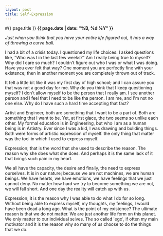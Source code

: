 ```yaml
---
layout: post
title: Self-Expression
---
```

#{{ page.title }}
**{{ page.date | date: "%B, %d %Y" }}**

*Just when you think that you have your entire life figured out, it has
a way of throwing a curve ball.*

I had a bit of a crisis today. I questioned my life choices. I asked
questions like, "Who was I in the last few weeks?" Am I really being
true to myself? Why did I care so much? I couldn't figure out who I
was or what I was doing. Have you ever
felt that way? One moment you are perfectly fine with your existence;
then in another moment you are completely thrown out of track.

It felt a little bit like it was my first day of high school; and I can
assure you that was not a good day for me. Why do you think that I keep
questioning myself? I don't allow myself to be the person that I really
am. I see another person and I feel that I need to be like tha person. I
am me, and I'm not no one else. Why do I have such a hard time accepting
that fact?

Artist and Engineer, both are something that I want to be a part of.
Both are something that I want to be. Yet, at first glace, the two seems
so unlike each other. My formal education is in Engineering, but who I
am as a human being is in Artistry. Ever since I was a kid, I was
drawing and buliding things. Both were forms of artistic expression of
myself. the only thing that matter was the tool in which I used to
express myself.

Expression; that is the word that she used to describe the reason. The
reason why she does what she does. And perhaps it is the same lack of it
that brings such pain in my heart.

We all have the capacity, the desire and finally, the need to express
ourselves. It is in our nature; because we are not machines, we are
human beings. We have hearts, we have emotions, we have feelings that we
just cannot deny. No matter how hard we try to become something we are
not, we will fall short. And one day the reality will catch up with us.

Expression; it is the reason why I was able to do what I do for so long.
Without being able to express myself, my thoughts, my feelings, I would
have been dead a long ago. What is the point of my existence? The
ultimate reason is that we do not matter. We are just another life form
on this planet. We only matter to our individual
selves. The so called 'ego', if often my main motivator and it is the
reason why so many of us choose to do the things that we do.
